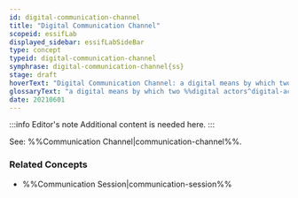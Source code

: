 ```yaml
---
id: digital-communication-channel
title: "Digital Communication Channel"
scopeid: essifLab
displayed_sidebar: essifLabSideBar
type: concept
typeid: digital-communication-channel
symphrase: digital-communication-channel{ss}
stage: draft
hoverText: "Digital Communication Channel: a digital means by which two Digital Actors can exchange messages with one another."
glossaryText: "a digital means by which two %%digital actors^digital-actor%% can exchange messages with one another."
date: 20210601
---
```


:::info Editor's note
Additional content is needed here.
:::

See: %%Communication Channel|communication-channel%%.

### Related Concepts
- %%Communication Session|communication-session%%